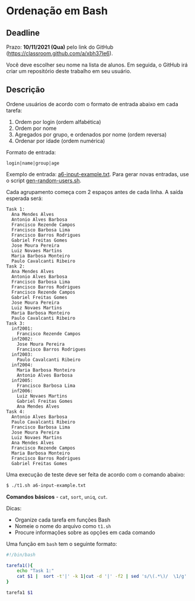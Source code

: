 # Ordenação em Bash

## Deadline

Prazo: **10/11/2021 (Qua)** pelo link do GitHub (https://classroom.github.com/a/xbh37Ie6).

Você deve escolher seu nome na lista de alunos. Em seguida, o GitHub irá criar um repositório deste trabalho em seu usuário.

## Descrição

Ordene usuários de acordo com o formato de entrada abaixo em cada
tarefa:
1. Ordem por login (ordem alfabética)
2. Ordem por nome
3. Agregados por grupo, e ordenados por nome (ordem reversa)
4. Ordenar por idade (ordem numérica)

Formato de entrada:
``` 
login|name|group|age
```

Exemplo de entrada: [a6-input-example.txt](./a6-input-example.txt). Para gerar novas
entradas, use o script [gen-random-users.sh](./gen-random-users.sh).

Cada agrupamento começa com 2 espaços antes de cada linha. A saída esperada será:
```
Task 1:
  Ana Mendes Alves
  Antonio Alves Barbosa
  Francisco Rezende Campos
  Francisco Barbosa Lima
  Francisco Barros Rodrigues
  Gabriel Freitas Gomes
  Jose Moura Pereira
  Luiz Novaes Martins
  Maria Barbosa Monteiro
  Paulo Cavalcanti Ribeiro
Task 2:
  Ana Mendes Alves
  Antonio Alves Barbosa
  Francisco Barbosa Lima
  Francisco Barros Rodrigues
  Francisco Rezende Campos
  Gabriel Freitas Gomes
  Jose Moura Pereira
  Luiz Novaes Martins
  Maria Barbosa Monteiro
  Paulo Cavalcanti Ribeiro
Task 3:
  inf2001:
    Francisco Rezende Campos
  inf2002:
    Jose Moura Pereira
    Francisco Barros Rodrigues
  inf2003:
    Paulo Cavalcanti Ribeiro
  inf2004:
    Maria Barbosa Monteiro
    Antonio Alves Barbosa
  inf2005:
    Francisco Barbosa Lima
  inf2006:
    Luiz Novaes Martins
    Gabriel Freitas Gomes
    Ana Mendes Alves
Task 4:
  Antonio Alves Barbosa
  Paulo Cavalcanti Ribeiro
  Francisco Barbosa Lima
  Jose Moura Pereira
  Luiz Novaes Martins
  Ana Mendes Alves
  Francisco Rezende Campos
  Maria Barbosa Monteiro
  Francisco Barros Rodrigues
  Gabriel Freitas Gomes
```

Uma execução de teste deve ser feita de acordo com o comando abaixo:
```sh
$ ./t1.sh a6-input-example.txt
```

**Comandos básicos** - `cat`, `sort`, `uniq`, `cut`.

Dicas:
- Organize cada tarefa em funções Bash
- Nomeie o nome do arquivo como `t1.sh`
- Procure informações sobre as opções em cada comando

Uma função em `bash` tem o seguinte formato:
```sh
#!/bin/bash

tarefa1(){
    echo "Task 1:"
    cat $1 |  sort -t'|' -k 1|cut -d '|' -f2 | sed 's/\(.*\)/  \1/g'
}

tarefa1 $1
```
